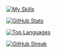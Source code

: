 [![My Skills](https://skillicons.dev/icons?i=rust,python,go,java,javascript,nodejs,bun,deno)](https://skillicons.dev)

[![GitHub Stats](https://github-readme-stats.vercel.app/api?username=modpotato&show_icons=true&theme=dracula)](https://github.com/anuraghazra/github-readme-stats)

[![Top Languages](https://github-readme-stats.vercel.app/api/top-langs/?username=modpotato&layout=compact&theme=dracula)](https://github.com/anuraghazra/github-readme-stats)

[![GitHub Streak](https://github-readme-streak-stats.herokuapp.com/?user=modpotato&theme=dracula)](https://git.io/streak-stats)
